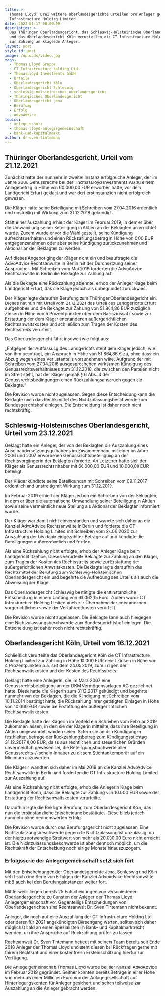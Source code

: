 ```yaml
---
title: >-
  Thomas Lloyd: Drei weitere Oberlandesgerichte urteilen pro Anleger gegen CT
  Infrastructure Holding Limited
date: 2022-01-17 00:00:00
description: >-
  Das Thüringer Oberlandesgericht, das Schleswig-Holsteinische Oberlandesgericht
  und das Oberlandesgericht Köln verurteilen die CT Infrastructure Holding Ltd.
  zur Zahlung an klagende Anleger. 
layout: post
style_id: post
image: /uploads/video.jpg
tags:
  - Thomas Lloyd Gruppe
  - CT Infrastructure Holding Ltd.
  - ThomasLloyd Investments GmbH
  - Urteile
  - Oberlandesgericht Köln
  - Oberlandesgericht Schleswig
  - Schleswig-Holsteinisches Oberlandesgericht
  - Thüringisches Oberlandesgericht
  - Oberlandesgericht jena
  - Berufung
  - Erfolg
  - AdvoAdvice
topics:
  - anlegerschutz
  - thomas-lloyd-anlegergemeinschaft
  - bank-und-kapitalmarkt
author: dr-sven-tintemann
---
```

## Thüringer Oberlandesgericht, Urteil vom 21.12.2021&nbsp;

Zunächst hatte der nunmehr in zweiter Instanz erfolgreiche Anleger, der im Jahre 2008 Genussrechte bei der ThomasLloyd Investments AG zu einem Anlagebetrag in Höhe von 60.000,00 EUR erworben hatte, vor dem Landgericht Erfurt geklagt und war dort erstinstanzlich nicht erfolgreich gewesen.

Die Kläger hatte seine Beteiligung mit Schreiben vom 27.04.2016 ordentlich und unstreitig mit Wirkung zum 31.12.2018 gekündigt.

Statt einer Auszahlung erhielt der Kläger im Februar 2019, in dem er über die Umwandlung seiner Beteiligung in Aktien an der Beklagten unterrichtet wurde. Zudem wurde er vor die Wahl gestellt, seine Kündigung aufrechtzuerhalten und einen Rückzahlungsbetrag in Höhe von 0,00 EUR entgegenzunehmen oder aber seine Kündigung zurückzunehmen und Aktionär an der Beklagten zu werden. &nbsp;

Auf dieses Angebot ging der Kläger nicht ein und beauftragte die AdvoAdvice Rechtsanwälte in Berlin mit der Durchsetzung seiner Ansprüchen. Mit Schreiben vom Mai 2019 forderten die AdvoAdvice Rechtsanwälte in Berlin die Beklagte zur Zahlung auf. &nbsp;

Als die Beklagte eine Rückzahlung ablehnte, erhob der Anleger Klage beim Landgericht Erfurt, das die Klage jedoch als unbegründet zurückwies.&nbsp;

Der Kläger legte daraufhin Berufung zum Thüringer Oberlandesgericht ein. Dieses hat nun mit Urteil vom 21.12.2021 das Urteil des Landgerichts Erfurt aufgehoben und die Beklagte zur Zahlung von 51.864,86 EUR zuzüglich Zinsen in Höhe von 5 Prozentpunkten über dem Basiszinssatz sowie zur Erstattung der dem Kläger entstandenen au&szlig;ergerichtlichen Rechtsanwaltskosten und schlie&szlig;lich zum Tragen der Kosten des Rechtsstreits verurteilt. &nbsp;

Das Oberlandesgericht führt insoweit wie folgt aus: &nbsp;

„Entgegen der Auffassung des Landgerichts steht dem Kläger jedoch, wie von ihm beantragt, ein Anspruch in Höhe von 51.864,86 € zu, ohne dass ein Abzug wegen eines Verlustanteils vorzunehmen wäre. Aufgrund der mit Schreiben vom 27.04.2016 ausgesprochenen wirksamen Kündigung des Genussrechtsverhältnisses zum 31.12.2018, die zwischen den Parteien nicht im Streit steht, hat der Kläger gemä&szlig; &sect; 6 Abs. 4 der Genussrechtsbedingungen einen Rückzahlungsanspruch gegen die Beklagte.“&nbsp;

Die Revision wurde nicht zugelassen. Gegen diese Entscheidung kann die Beklagte noch das Rechtsmittel des Nichtzulassungsbeschwerde zum Bundesgerichtshof einlegen. Die Entscheidung ist daher noch nicht rechtskräftig.&nbsp;

## Schleswig-Holsteinisches Oberlandesgericht, Urteil vom 23.12.2021

Geklagt hatte ein Anleger, der von der Beklagten die Auszahlung eines Auseinandersetzungsguthabens im Zusammenhang mit einer im Jahre 2006 und 2007 erworbenen Genussrechtsbeteiligung an der Rechtsvorgängerin der Beklagten forderte. An Letzterer hatte sich der Kläger als Genussrechtsinhaber mit 60.000,00 EUR und 10.000,00 EUR beteiligt. &nbsp;

Der Kläger kündigte seine Beteiligungen mit Schreiben vom 09.11.2017 ordentlich und unstreitig mit Wirkung zum 31.12.2019. &nbsp;

Im Februar 2019 erhielt der Kläger jedoch ein Schreiben von der Beklagten, in dem er über die automatische Umwandlung seiner Beteiligung in Aktien sowie seine vermeintlich neue Stellung als Aktionär der Beklagten informiert wurde. &nbsp;

Der Kläger war damit nicht einverstanden und wandte sich daher an die Kanzlei AdvoAdvice Rechtsanwälte in Berlin und forderte die CT Infrastructure Holding Limited mit Schreiben vom 24.06.2020 zur Auszahlung der bis dahin eingezahlten Beträge auf und kündigte die Beteiligungen au&szlig;erordentlich und fristlos.&nbsp;

Als eine Rückzahlung nicht erfolgte, erhob der Anleger Klage beim Landgericht Itzehoe. Dieses verurteilte Beklagte zur Zahlung an den Kläger, zum Tragen der Kosten des Rechtsstreits sowie zur Erstattung der au&szlig;ergerichtlichen Anwaltskosten. Die Beklagte legte daraufhin das Rechtsmittel der Berufung zum Schleswig-Holsteinischen Oberlandesgericht ein und begehrte die Aufhebung des Urteils als auch die Abweisung der Klage. &nbsp;

Das Oberlandesgericht Schleswig bestätigte die erstinstanzliche Entscheidung in einem Umfang von 69.062,15 Euro. Zudem wurde CT Infrasturcture Holding Limited auch zur Übernahme der entstandenen vorgerichtlichen sowie der Verfahrenskosten verurteilt.&nbsp;

Die Revision wurde nicht zugelassen. Die Beklagte kann auch hiergegen eine Nichtzulassungsbeschwerde zum Bundesgerichtshof einlegen. Die Entscheidung ist daher noch nicht rechtskräftig. &nbsp;

## Oberlandesgericht Köln, Urteil vom 16.12.2021

Schlie&szlig;lich verurteilte das Oberlandesgericht Köln die CT Infrastructure Holding Limited zur Zahlung in Höhe 10.000 EUR nebst Zinsen in Höhe von 4 Prozentpunkten p.a. seit dem 24.05.2019, zum Tragen der Rechtsanwaltskosten und der Kosten des Rechtsstreits.&nbsp;

Geklagt hatte eine Anlegerin, die im März 2007 eine Genussrechtsbeteiligung an der DKM Vermögensanlagen AG gezeichnet hatte. Diese hatte die Klägerin zum 31.12.2017 gekündigt und begehrte nunmehr von der Beklagten, die die Kündigung mit Schreiben vom 10.11.2014 bestätigt hatte, die Rückzahlung ihrer getätigten Einlagen in Höhe von 10.000 EUR sowie die Erstattung der au&szlig;ergerichtlichen Rechtsanwaltskosten. &nbsp;

Die Beklagte hatte der Klägerin im Vorfeld ein Schrieben vom Februar 2019 zukommen lassen, in dem sie der Klägerin mitteilte, dass ihre Beteiligung in Aktien umgewandelt worden seien. Sofern sie an den Kündigungen festhielten, betrage der Rückzahlungsbetrag zum Kündigungsstichtag 31.12.2017 0,00 EUR, da es aus rechtlichen und steuerlichen Gründen unvermeidlich gewesen sei, die Beteiligungsbuchwerte aller Genussrechts-/-schein-Inhaber zu diesem Stichtag temporär auf ein Minimum abzuwerten. &nbsp;

Die Klägerin wandten sich daher im Mai 2019 an die Kanzlei AdvoAdvice Rechtsanwälte in Berlin und forderten die CT Infrastructure Holding Limited zur Auszahlung auf.&nbsp;

Als eine Rückzahlung nicht erfolgte, erhob die Anlegerin Klage beim Landgericht Bonn, dass die Beklagte zur Zahlung von 10.000 EUR sowie der Erstattung der Rechtsanwaltskosten verurteilte. &nbsp;

Daraufhin legte die Beklagte Berufung zum Oberlandesgericht Köln, das nun die erstinstanzliche Entscheidung bestätigte. &nbsp;Diese blieb jedoch nunmehr ohne nennenswerten Erfolg.&nbsp;

Die Revision wurde durch das Berufungsgericht nicht zugelassen. Eine Nichtzulassungsbeschwerde gegen die Nichtzulassung ist unzulässig, da der hierzu notwendige Streitwert von mehr als 20.000,00 Euro nicht erreicht ist. Die Nichtzulassungsbeschwerde ist aber dennoch möglich, um die Rechtskraft der Entscheidung noch einige Monate hinauszuzögern.&nbsp;

### Erfolgsserie der Anlegergemeinschaft setzt sich fort

Mit den Entscheidungen der Oberlandesgerichte Jena, Schleswig und Köln setzt sich eine Serie von Erfolgen der Kanzlei AdvoAdvice Rechtsanwälte mbB auch bei den Berufungsinstanzen weiter fort.

Mittlerweile liegen bereits 25 Entscheidungen von verschiedenen Oberlandesgerichte zu Gunsten der Anleger der Thomas Lloyd Anlegergemeinschaft vor. Gegenteilige Entscheidungen von Oberlandesgerichten sind Rechtsanwalt Dr. Sven Tintemann nicht bekannt.&nbsp;

Anleger, die noch auf eine Auszahlung der CT Infrastructure Holding Ltd. oder deren für 2021 angekündigten Börsengang warten, sollten sich daher möglichst bald an einen Spezialisten im Bank- und Kapitalmarktrecht wenden, um ihre Ansprüche auf Rückzahlung prüfen zu lassen.&nbsp;

Rechtsanwalt Dr. Sven Tintemann betreut mit seinem Team bereits seit Ende 2018 Anleger der Thomas Lloyd und steht diesen bei Rückfragen gerne mit fairem Rechtsrat und einer kostenfreien Ersteinschätzung hierfür zur Verfügung.&nbsp;

Die Anlegergemeinschaft Thomas Lloyd wurde bei der Kanzlei AdvoAdvice im Februar 2019 gegründet. Seither konnten bereits Beträge in einer Höhe von mehr als einer Millionen Euro von der Anlagegesellschaft auf Hinterlegungskonten für Anleger gesichert und schon teilweise zur Auszahlung an die Anleger gebracht werden.
